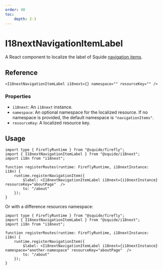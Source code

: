 ```yaml
---
order: 40
toc:
    depth: 2-3
---
```


# I18nextNavigationItemLabel

A React component to localize the label of Squide [navigation items](../runtime/runtime-class.md#register-navigation-items).

## Reference

```tsx
<I18nextNavigationItemLabel i18next={} namespace="" resourceKey="" />
```

### Properties

- `i18next`: An `i18next` instance.
- `namespace`: An optional namespace for the localized resource. If no namespace is provided, the default namespace is `"navigationItems"`.
- `resourceKey`: A localized resource key.

## Usage

```tsx !#7 remote-module/src/register.tsx
import type { FireflyRuntime } from "@squide/firefly";
import { I18nextNavigationItemLabel } from "@squide/i18next";
import i18n from "i18next";

function registerRoutes(runtime: FireflyRuntime, i18nextInstance: i18n) {
    runtime.registerNavigationItem({
        $label: <I18nextNavigationItemLabel i18next={i18nextInstance} resourceKey="aboutPage"  />
        to: "/about"
    });
}
```

Or with a difference resources namespace:

```tsx !#7 remote-module/src/register.tsx
import type { FireflyRuntime } from "@squide/firefly";
import { I18nextNavigationItemLabel } from "@squide/i18next";
import i18n from "i18next";

function registerRoutes(runtime: FireflyRuntime, i18nextInstance: i18n) {
    runtime.registerNavigationItem({
        $label: <I18nextNavigationItemLabel i18next={i18nextInstance} namespace="another-namespace" resourceKey="aboutPage"  />
        to: "/about"
    });
}
```
